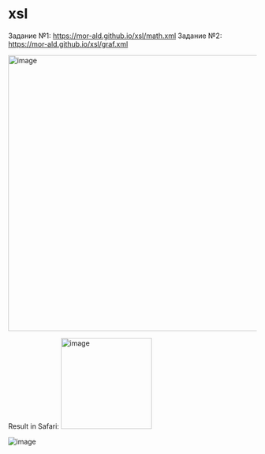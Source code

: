 # xsl
Задание №1:
https://mor-ald.github.io/xsl/math.xml
Задание №2:
https://mor-ald.github.io/xsl/graf.xml

<img width="558" alt="image" src="https://user-images.githubusercontent.com/72343402/155209675-acd20ad6-412e-445f-bf25-99ba85b85075.png">

Result in Safari:
<img width="184" alt="image" src="https://user-images.githubusercontent.com/72343402/155209810-7332f108-8d59-48cb-85d4-6b594d8c97d6.png">

![image](https://user-images.githubusercontent.com/72343402/155281727-3bfe6cbe-ae52-4ef1-9f4b-38fd05621111.png)


